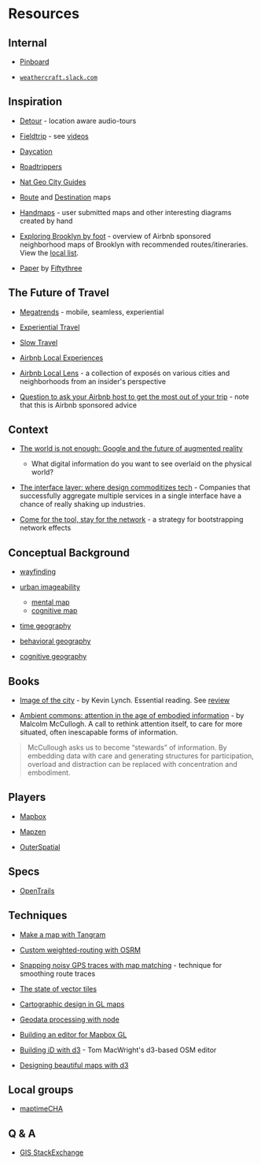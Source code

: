 # Resources


## Internal

* [Pinboard](https://www.pinterest.com/joyrexus/weathercraft/)

* [`weathercraft.slack.com`](https://weathercraft.slack.com)


## Inspiration

* [Detour](https://www.detour.com/) - location aware audio-tours

* [Fieldtrip](https://www.fieldtripper.com/) - see [videos](https://www.youtube.com/user/FieldTripApp/videos)

* [Daycation](https://hilaryshirk.carbonmade.com/projects/5351583) 

* [Roadtrippers](https://www.mapbox.com/blog/roadtrippers-smart-directions/)

* [Nat Geo City Guides](https://www.mapbox.com/blog/city-guides-qa/)

* [Route](http://graphics.stanford.edu/papers/routemaps/) and [Destination](http://johanneskopf.de/publications/destination_maps/index.html) maps

* [Handmaps](http://handmaps.org/) - user submitted maps and other interesting
  diagrams created by hand

* [Exploring Brooklyn by foot](http://blog.airbnb.com/exploring-brooklyn-by-foot-the-local-list) - overview of Airbnb sponsored neighborhood maps of Brooklyn with recommended routes/itineraries.  View the [local list](http://blog.airbnb.com/wp-content/uploads/2015/04/BrooklynLocalLens.pdf).  

* [Paper](http://www.fiftythree.com/paper/) by [Fiftythree](http://www.fiftythree.com/about)


## The Future of Travel

* [Megatrends](http://skift.com/2015/01/13/new-skift-magazine-megatrends-defining-travel-in-2015/) - mobile, seamless, experiential

* [Experiential Travel](http://skift.com/2014/06/03/launching-free-skift-report-the-rise-of-experiential-travel/) 

* [Slow Travel](http://www.theartofslowtravel.com/2011/03/what-is-slow-travel/)

* [Airbnb Local Experiences](https://www.airbnb.com/experience/signup)

* [Airbnb Local Lens](http://blog.airbnb.com/local-lens/) - a collection of
  exposés on various cities and neighborhoods from an insider's perspective

* [Question to ask your Airbnb host to get the most out of your trip](http://travelinspirations.yahoo.com/post/112838413541/questions-you-can-ask-your-airbnb-host-to-get-the) - note that this is Airbnb sponsored advice


## Context

* [The world is not enough: Google and the future of augmented
  reality](http://www.theatlantic.com/technology/archive/2012/10/the-world-is-not-enough-google-and-the-future-of-augmented-reality/264059/)
  - What digital information do you want to see overlaid on the physical world?

* [The interface layer: where design commoditizes tech](https://medium.com/bridge-collection/the-interface-layer-when-design-commoditizes-tech-e7017872173a) - Companies that successfully aggregate multiple services in a single interface have a chance of really shaking up industries.

* [Come for the tool, stay for the network](http://cdixon.org/2015/01/31/come-for-the-tool-stay-for-the-network/) - a strategy for bootstrapping network effects


## Conceptual Background

* [wayfinding](https://en.wikipedia.org/wiki/Wayfinding)

* [urban imageability](https://en.wikipedia.org/wiki/Kevin_A._Lynch#The_Image_of_the_City)
  * [mental map](https://en.wikipedia.org/wiki/Mental_mapping)
  * [cognitive map](https://en.wikipedia.org/wiki/Cognitive_map#Generating_the_cognitive_map)

* [time geography](https://en.wikipedia.org/wiki/Time_geography)

* [behavioral geography](https://en.wikipedia.org/wiki/Behavioral_geography)

* [cognitive geography](https://en.wikipedia.org/wiki/Cognitive_geography)


## Books

* [Image of the city](https://books.google.com/books?id=_phRPWsSpAgC) - by Kevin Lynch. Essential reading. See [review](http://themobilecity.nl/2009/05/08/review-kevin-lynch-the-image-of-the-city/)

* [Ambient commons: attention in the age of embodied information](https://books.google.com/books?id=vb0XAAAAQBAJ&dq=ambient+commons) - by Malcolm McCullogh. A call to rethink attention itself, to care for more situated, often inescapable forms of information.

> McCullough asks us to become “stewards” of information. By embedding data with care and generating structures for participation, overload and distraction can be replaced with concentration and embodiment.


## Players

* [Mapbox](https://www.mapbox.com/)

* [Mapzen](https://mapzen.com/)

* [OuterSpatial](http://www.outerspatial.com/)


## Specs

* [OpenTrails](http://www.opentraildata.org/)


## Techniques

* [Make a map with Tangram](https://github.com/tangrams/tangram-docs/blob/gh-pages/pages/walkthrough.md)

* [Custom weighted-routing with OSRM](https://www.mapbox.com/blog/third-party-data-in-osrm/)

* [Snapping noisy GPS traces with map matching](https://www.mapbox.com/blog/map-matching-api/) - technique for smoothing route traces

* [The state of vector tiles](https://2015.foss4g-na.org/session/state-vector-tiles)

* [Cartographic design in GL maps](https://2015.foss4g-na.org/session/cartographic-design-gl-maps-beyond-zoom-levels-and-raster-tiles)

* [Geodata processing with node](https://2015.foss4g-na.org/session/geodata-processing-nodejs)

* [Building an editor for Mapbox GL](https://2015.foss4g-na.org/session/building-editor-mapbox-gl)

* [Building iD with d3](http://www.macwright.org/presentations/gotham-2/#0) -
  Tom MacWright's d3-based OSM editor

* [Designing beautiful maps with d3](https://2015.foss4g-na.org/session/designing-beautiful-maps-d3js)


## Local groups

* [maptimeCHA](https://twitter.com/maptimeCHA)


## Q & A

* [GIS StackExchange](http://gis.stackexchange.com/)


